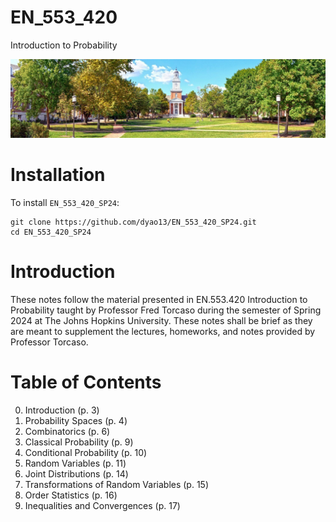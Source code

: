 # EN_553_420

Introduction to Probability

![Gilman Hall](https://github.com/dyao13/EN_553_420_SP24/blob/main/gilman_hall.jpg)

# Installation
To install `EN_553_420_SP24`:
```
git clone https://github.com/dyao13/EN_553_420_SP24.git
cd EN_553_420_SP24
```

# Introduction
These notes follow the material presented in EN.553.420 Introduction to Probability taught by Professor Fred Torcaso during the semester of Spring 2024 at The Johns Hopkins University. These notes shall be brief as they are meant to supplement the lectures, homeworks, and notes provided by Professor Torcaso.

# Table of Contents
0. Introduction (p. 3)
1. Probability Spaces (p. 4)
2. Combinatorics (p. 6)
3. Classical Probability (p. 9)
4. Conditional Probability (p. 10)
5. Random Variables (p. 11)
6. Joint Distributions (p. 14)
7. Transformations of Random Variables (p. 15)
7. Order Statistics (p. 16)
8. Inequalities and Convergences (p. 17)
